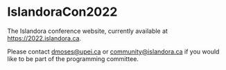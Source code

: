 # IslandoraCon2022

The Islandora conference website, currently available at https://2022.islandora.ca.

Please contact dmoses@upei.ca or community@islandora.ca if you would like to be part of the programming committee. 
